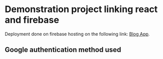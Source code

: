 # Demonstration project linking react and firebase

Deployment done on firebase hosting on the following link: [Blog App](https://blogapp-850b9.firebaseapp.com/).

## Google authentication method used

